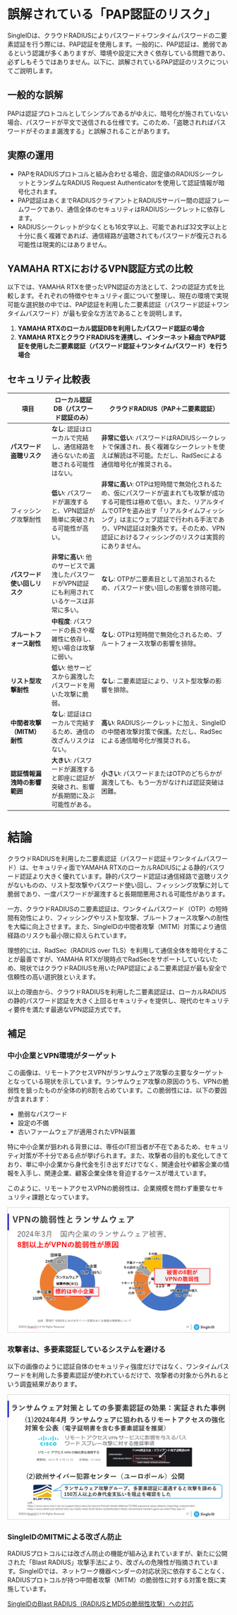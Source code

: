 # 誤解されている「PAP認証のリスク」

SingleIDは、クラウドRADIUSによりパスワード＋ワンタイムパスワードの二要素認証を行う際には、PAP認証を使用します。一般的に、PAP認証は、脆弱であるという認識が多くありますが、環境や設定に大きく依存している問題であり、必ずしもそうではありません。以下に、誤解されているPAP認証のリスクについてご説明します。

## 一般的な誤解
PAPは認証プロトコルとしてシンプルであるがゆえに、暗号化が施されていない場合、パスワードが平文で送信される仕様です。このため、「盗聴されればパスワードがそのまま漏洩する」と誤解されることがあります。

## 実際の運用
- PAPをRADIUSプロトコルと組み合わせる場合、固定値のRADIUSシークレットとランダムなRADIUS Request Authenticatorを使用して認証情報が暗号化されます。  
- PAP認証はあくまでRADIUSクライアントとRADIUSサーバー間の認証フレームワークであり、通信全体のセキュリティはRADIUSシークレットに依存します。  
- RADIUSシークレットが少なくとも16文字以上、可能であれば32文字以上と十分に長く複雑であれば、通信経路が盗聴されてもパスワードが復元される可能性は現実的にはありません。

## YAMAHA RTXにおけるVPN認証方式の比較

以下では、YAMAHA RTXを使ったVPN認証の方法として、2つの認証方式を比較します。それぞれの特徴やセキュリティ面について整理し、現在の環境で実現可能な選択肢の中では、PAP認証を利用した二要素認証（パスワード認証＋ワンタイムパスワード）が最も安全な方法であることを説明します。

1. **YAMAHA RTXのローカル認証DBを利用したパスワード認証の場合**
2. **YAMAHA RTXとクラウドRADIUSを連携し、インターネット経由でPAP認証を使用した二要素認証（パスワード認証＋ワンタイムパスワード）を行う場合**

## セキュリティ比較表

| **項目**                   | **ローカル認証DB（パスワード認証のみ）**           | **クラウドRADIUS（PAP＋二要素認証）**                 |
|----------------------------|---------------------------------------------|-------------------------------------------------|
| **パスワード盗聴リスク**             | **なし**: 認証はローカルで完結し、通信経路を通らないため盗聴される可能性はない。 | **非常に低い**: パスワードはRADIUSシークレットで保護され、長く複雑なシークレットを使えば解読は不可能。ただし、RadSecによる通信暗号化が推奨される。 |
| フィッシング攻撃耐性 | **低い**: パスワードが漏洩すると、VPN認証が簡単に突破される可能性が高い。 | **非常に高い**: OTPは短時間で無効化されるため、仮にパスワードが盗まれても攻撃が成功する可能性は極めて低い。また、リアルタイムでOTPを盗み出す「リアルタイムフィッシング」は主にウェブ認証で行われる手法であり、VPN認証は対象外です。そのため、VPN認証におけるフィッシングのリスクは実質的にありません。 |
| **パスワード使い回しリスク**| **非常に高い**: 他のサービスで漏洩したパスワードがVPN認証にも利用されているケースは非常に多い。 | **なし**: OTPが二要素目として追加されるため、パスワード使い回しの影響を排除可能。 |
| **ブルートフォース耐性**   | **中程度**: パスワードの長さや複雑性に依存し、短い場合は攻撃に弱い。 | **なし**: OTPは短時間で無効化されるため、ブルートフォース攻撃の影響を排除。 |
| **リスト型攻撃耐性**       | **低い**: 他サービスから漏洩したパスワードを用いた攻撃に脆弱。     | **なし**: 二要素認証により、リスト型攻撃の影響を排除。 |
| **中間者攻撃（MITM）耐性** | **なし**: 認証はローカルで完結するため、通信の改ざんリスクはない。 | **高い**: RADIUSシークレットに加え、SingleIDの中間者攻撃対策で保護。ただし、RadSecによる通信暗号化が推奨される。 |
| **認証情報漏洩時の影響範囲** | **大きい**: パスワードが漏洩すると即座に認証が突破され、影響が長期間に及ぶ可能性がある。 | **小さい**: パスワードまたはOTPのどちらかが漏洩しても、もう一方がなければ認証突破は困難。 |

# 結論

クラウドRADIUSを利用した二要素認証（パスワード認証＋ワンタイムパスワード）は、セキュリティ面でYAMAHA RTXのローカルRADIUSによる静的パスワード認証より大きく優れています。静的パスワード認証は通信経路で盗聴リスクがないものの、リスト型攻撃やパスワード使い回し、フィッシング攻撃に対して脆弱であり、一度パスワードが漏洩すると長期間悪用される可能性があります。

一方、クラウドRADIUSの二要素認証は、ワンタイムパスワード（OTP）の短時間有効性により、フィッシングやリスト型攻撃、ブルートフォース攻撃への耐性を大幅に向上させます。また、SingleIDの中間者攻撃（MITM）対策により通信経路のリスクも最小限に抑えられています。

理想的には、RadSec（RADIUS over TLS）を利用して通信全体を暗号化することが最善ですが、YAMAHA RTXが現時点でRadSecをサポートしていないため、現状ではクラウドRADIUSを用いたPAP認証による二要素認証が最も安全で信頼性の高い選択肢といえます。

以上の理由から、クラウドRADIUSを利用した二要素認証は、ローカルRADIUSの静的パスワード認証を大きく上回るセキュリティを提供し、現代のセキュリティ要件を満たす最適なVPN認証方式です。

## 補足

### 中小企業とVPN環境がターゲット
この画像は、リモートアクセスVPNがランサムウェア攻撃の主要なターゲットとなっている現状を示しています。ランサムウェア攻撃の原因のうち、VPNの脆弱性を狙ったものが全体の約8割を占めています。この脆弱性には、以下の要因が含まれます：

- 脆弱なパスワード
- 設定の不備
- 古いファームウェアが適用されたVPN装置

特に中小企業が狙われる背景には、専任のIT担当者が不在であるため、セキュリティ対策が不十分である点が挙げられます。また、攻撃者の目的も変化してきており、単に中小企業から身代金を引き出すだけでなく、関連会社や顧客企業の情報を入手し、関連企業、顧客企業全体を脅迫するケースが増えています。

このように、リモートアクセスVPNの脆弱性は、企業規模を問わず重要なセキュリティ課題となっています。

[![Screenshot](/images/2024-11-08_14-53-17.png)](/images/2024-11-08_14-53-17.png)

### 攻撃者は、多要素認証しているシステムを避ける

以下の画像のように認証自体のセキュリティ強度だけではなく、ワンタイムパスワードを利用した多要素認証が使われているだけで、攻撃者の対象から外れるという調査結果があります。

[![Screenshot](/images/2024-11-08_14-37-25.png)](/images/2024-11-08_14-37-25.png)

### SingleIDのMITMによる改ざん防止

RADIUSプロトコルには改ざん防止の機能が組み込まれていますが、新たに公開された「Blast RADIUS」攻撃手法により、改ざんの危険性が指摘されています。SingleIDでは、ネットワーク機器ベンダーの対応状況に依存することなく、RADIUSプロトコルが持つ中間者攻撃（MITM）の脆弱性に対する対策を既に実施しています。

[SingleIDのBlast RADIUS（RADIUSとMD5の脆弱性攻撃）への対応]([/images/2024-11-08_14-37-25.png](https://www.singleid.jp/blast-radius/))
